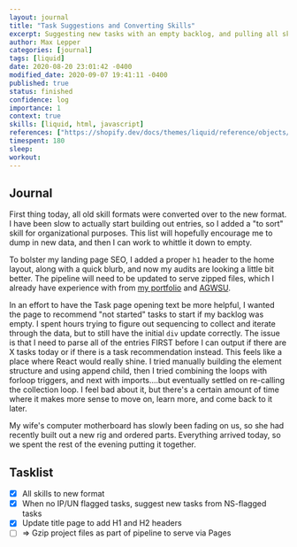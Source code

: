```yaml
---
layout: journal
title: "Task Suggestions and Converting Skills"
excerpt: Suggesting new tasks with an empty backlog, and pulling all skills over to the new format.
author: Max Lepper
categories: [journal]
tags: [liquid]
date: 2020-08-20 23:01:42 -0400
modified_date: 2020-09-07 19:41:11 -0400
published: true
status: finished
confidence: log
importance: 1
context: true
skills: [liquid, html, javascript]
references: ["https://shopify.dev/docs/themes/liquid/reference/objects/for-loops"]
timespent: 180
sleep:
workout:
---
```


## Journal

First thing today, all old skill formats were converted over to the new format. I have been slow to actually start building out entries, so I added a "to sort" skill for organizational purposes. This list will hopefully encourage me to dump in new data, and then I can work to whittle it down to empty.

To bolster my landing page SEO, I added a proper `h1` header to the home layout, along with a quick blurb, and now my audits are looking a little bit better. The pipeline will need to be updated to serve zipped files, which I already have experience with from [my portfolio](https://maxlepper.me) and [AGWSU](https://agwsu.org).

In an effort to have the Task page opening text be more helpful, I wanted the page to recommend "not started" tasks to start if my backlog was empty. I spent hours trying to figure out sequencing to collect and iterate through the data, but to still have the initial `div` update correctly. The issue is that I need to parse all of the entries FIRST before I can output if there are X tasks today or if there is a task recommendation instead. This feels like a place where React would really shine. I tried manually building the element structure and using append child, then I tried combining the loops with forloop triggers, and next with imports....but eventually settled on re-calling the collection loop. I feel bad about it, but there's a certain amount of time where it makes more sense to move on, learn more, and come back to it later.

My wife's computer motherboard has slowly been fading on us, so she had recently built out a new rig and ordered parts. Everything arrived today, so we spent the rest of the evening putting it together.

## Tasklist

- [x] All skills to new format
- [x] When no IP/UN flagged tasks, suggest new tasks from NS-flagged tasks
- [x] Update title page to add H1 and H2 headers
- [ ] <span title="Task to be added to next entry">=></span> Gzip project files as part of pipeline to serve via Pages